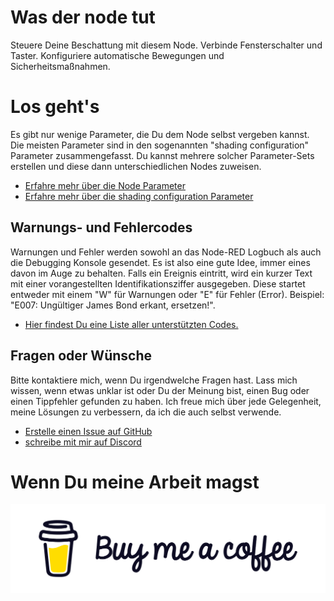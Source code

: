 # Was der node tut
Steuere Deine Beschattung mit diesem Node. Verbinde Fensterschalter und Taster. Konfiguriere automatische Bewegungen und Sicherheitsmaßnahmen.

# Los geht's
Es gibt nur wenige Parameter, die Du dem Node selbst vergeben kannst. Die meisten Parameter sind in den sogenannten "shading configuration" Parameter zusammengefasst. Du kannst mehrere solcher Parameter-Sets erstellen und diese dann unterschiedlichen Nodes zuweisen.
- [Erfahre mehr über die Node Parameter](node.md)
- [Erfahre mehr über die shading configuration Parameter](configuration.md)

## Warnungs- und Fehlercodes
Warnungen und Fehler werden sowohl an das Node-RED Logbuch als auch die Debugging Konsole gesendet. Es ist also eine gute Idee, immer eines davon im Auge zu behalten. Falls ein Ereignis eintritt, wird ein kurzer Text mit einer vorangestellten Identifikationsziffer ausgegeben. Diese startet entweder mit einem "W" für Warnungen oder "E" für Fehler (Error). Beispiel: "E007: Ungültiger James Bond erkant, ersetzen!".
- [Hier findest Du eine Liste aller unterstützten Codes.](warnings_errors.md)

## Fragen oder Wünsche
Bitte kontaktiere mich, wenn Du irgendwelche Fragen hast. Lass mich wissen, wenn etwas unklar ist oder Du der Meinung bist, einen Bug oder einen Tippfehler gefunden zu haben. Ich freue mich über jede Gelegenheit, meine Lösungen zu verbessern, da ich die auch selbst verwende.
- [Erstelle einen Issue auf GitHub](https://rebrand.ly/wasfiit)
- [schreibe mit mir auf Discord](https://rebrand.ly/cb4glqq)

# Wenn Du meine Arbeit magst
[![spendiere mir einen Kaffee](../../files/bmc-white-button.png)](https://rebrand.ly/zm4k1c6)